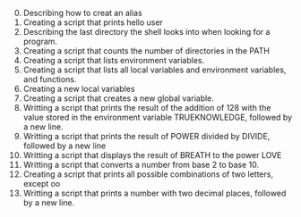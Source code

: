 0. Describing how to creat an alias
1. Creating a script that prints hello user
2. Describing the last directory the shell looks into when looking for a program.
3. Creating a script that counts the number of directories in the PATH
4. Creating a script that lists environment variables.
5. Creating  a script that lists all local variables and environment variables, and functions.
6. Creating a new local variables
7. Creating a script that creates a new global variable.
8. Writting  a script that prints the result of the addition of 128 with the value stored in the environment variable TRUEKNOWLEDGE, followed by a new line.
9. Writting a script that prints the result of POWER divided by DIVIDE, followed by a new line
10. Writting a script that displays the result of BREATH to the power LOVE
11. Writting  a script that converts a number from base 2 to base 10.
12. Creating a script that prints all possible combinations of two letters, except oo
13. Writting a script that prints a number with two decimal places, followed by a new line.

